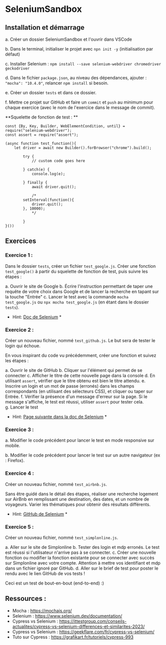 # SeleniumSandbox


## Installation et démarrage

a. Créer un dossier SeleniumSandbox et l'ouvrir dans VSCode

b. Dans le terminal, initialiser le projet avec `npn init -y` (initialisation par défaut)

c. Installer Selenium : 
`npm install --save selenium-webdriver chromedriver geckodriver`

d. Dans le fichier `package.json`, au niveau des dépendances, ajouter : `"mocha": "10.4.0"`, relancer `npm install` si besoin.
 
e. Créer un dossier `tests` et dans ce dossier.

f. Mettre ce projet sur GitHub et faire un `commit` et `push` au minimum pour chaque exercice (avec le nom de l'exercice dans le message de commit).


**Squelette de fonction de test : **

```
const {By, Key, Builder, WebElementCondition, until} = require("selenium-webdriver");
const assert = require("assert");

(async function test_function(){
    let driver = await new Builder().forBrowser("chrome").build();

		try {
			// custom code goes here
			
		} catch(e) {
			console.log(e);

		} finally {
			await driver.quit();
			
			/*
	    setInterval(function(){
	        driver.quit();
	    }, 10000);
			*/
			
		}
}())

```


## Exercices

### Exercice 1 : 

Dans le dossier `tests`, créer un fichier `test_google.js`.
Créer une fonction `test_google()` à partir du squelette de fonction de test, puis suivre les étapes : 

a. Ouvrir le site de Google
b. Écrire l'instruction permettant de taper une requête de votre choix dans Google et de lancer la recherche en tapant sur la touche "Entrée"
c. Lancer le test avec la commande `mocha test_google.js` ou `npx mocha test_google.js` (en étant dans le dossier `tests`).

* Hint: [Doc de Selenium](https://www.selenium.dev/documentation/webdriver/getting_started/first_script/) * 


### Exercice 2 : 

Créer un nouveau fichier, nommé `test_github.js`. Le but sera de tester le login qui échoue. 

En vous inspirant du code vu précédemment, créer une fonction et suivez les étapes : 

a. Ouvrir le site de GitHub
b. Cliquer sur l'élément qui permet de se connecter
c. Afficher le titre de cette nouvelle page dans la console
d. En utilisant `assert`, vérifier que le titre obtenu est bien le titre attendu.
e. Inscrire un login et un mot de passe (erronés) dans les champs correspondants (en utilisant des sélecteurs CSS), et cliquer ou taper sur Entrée.
f. Vérifier la présence d'un message d'erreur sur la page. Si le message s'affiche, le test est réussi, utiliser `assert` pour tester cela.  
g. Lancer le test

* Hint: [Page suivante dans la doc de Selenium](https://www.selenium.dev/documentation/webdriver/getting_started/using_selenium/) * 


### Exercice 3 : 

a. Modifier le code précédent pour lancer le test en mode responsive sur mobile.

b. Modifier le code précédent pour lancer le test sur un autre navigateur (ex : Firefox).


### Exercice 4 : 

Créer un nouveau fichier, nommé `test_airbnb.js`. 

Sans être guidé dans le détail des étapes, réaliser une recherche logement sur AirBnb en remplissant une destination, des dates, et un nombre de voyageurs. Varier les thématiques pour obtenir des résultats différents. 


* Hint: [GitHub de Selenium](https://github.com/SeleniumHQ/seleniumhq.github.io/tree/trunk/examples/javascript/test) *


### Exercice 5 : 

Créer un nouveau fichier, nommé `test_simplonline.js`. 

a. Aller sur le site de Simplonline
b. Tester des login et mdp erronés. Le test est réussi si l'utilisateur n'arrive pas à se connecter. 
c. Créer une nouvelle fonction ou modifier la fonction existante pour se connecter avec succès sur Simplonline avec votre compte. Attention à mettre vos identifiant et mdp dans un fichier ignoré par GitHub. 
d. Aller sur le brief de test pour poster le rendu avec le lien GitHub de vos tests ! 

Ceci est un test de bout-en-bout (end-to-end) :)




## Ressources : 

- Mocha : https://mochajs.org/
- Selenium : https://www.selenium.dev/documentation/
- Cypress vs Selenium : https://ittestgroup.com/conseils-actualites/cypress-vs-selenium-differences-et-similarites-2023/
- Cypress vs Selenium : https://geekflare.com/fr/cypress-vs-selenium/
- Tuto sur Cypress : https://grafikart.fr/tutoriels/cypress-993
